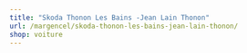 ```yaml
---
title: "Skoda Thonon Les Bains -Jean Lain Thonon"
url: /margencel/skoda-thonon-les-bains-jean-lain-thonon/
shop: voiture
---
```

